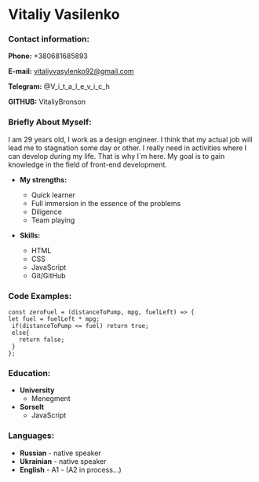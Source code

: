 # Vitaliy Vasilenko

### Contact information:

**Phone:** +380681685893

**E-mail:** vitaliyvasylenko92@gmail.com

**Telegram:** @V_i_t_a_l_e_v_i_c_h

**GITHUB:** VitaliyBronson

### Briefly About Myself:

I am 29 years old, I work as a design engineer. I think that my actual job will lead me to stagnation some day or other. I really need in activities where I can develop during my life. That is why I`m here. My goal is to gain knowledge in the field of front-end development.

* **My strengths:**
    + Quick learner
    + Full immersion in the essence of the problems
    + Diligence
    + Team playing

* **Skills:**
    + HTML
    + CSS 
    + JavaScript
    + Git/GitHub

### Code Examples:
 
 ```
 const zeroFuel = (distanceToPump, mpg, fuelLeft) => {
let fuel = fuelLeft * mpg;
  if(distanceToPump <= fuel) return true;
  else{
    return false;
  }
};
```

### Education:

* **University**
    + Menegment
* **SorseIt**
    + JavaScript
    
### Languages:

* **Russian** - native speaker
* **Ukrainian** - native speaker
* **English** - A1 - (A2 in process...)
